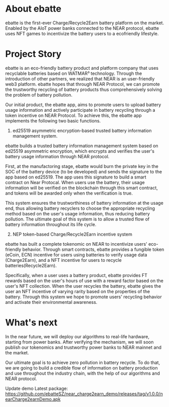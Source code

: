 
# About ebatte

ebatte is the first-ever Charge/Recycle2Earn battery platform on the market. Enabled by the AIoT power banks connected to the NEAR protocol, ebatte uses NFT games to incentivize the battery users to a ecofriendly lifestyle.

# Project Story

ebatte is an eco-friendly battery product and platform company that uses recyclable batteries based on WATMAR³ technology. Through the introduction of other partners, we realized that NEAR is an user-friendly web3 platform. ebatte hopes that through NEAR Protocol, we can promote the trustworthy recycling of battery products  thus comprehensively solving the problem of battery pollution.

Our initial product, the ebatte app, aims to promote users to upload battery usage information and actively participate in battery recycling through a token incentive on NEAR Protocol. To achieve this, the ebatte app implements the following two basic functions.

1. ed25519 asymmetric encryption-based trusted battery information management system.

ebatte builds a trusted battery information management system based on ed25519 asymmetric encryption, which encrypts and verifies the user's battery usage information through NEAR protocol.

First, at the manufactoring stage, ebatte would burn the private key in the SOC of the battery device (to be developed) and sends the signature to the app based on ed25519. The app uses this signature to build a smart contract on Near Protocal. When users use the battery, their usage information will be verified on the blockchain through this smart contract, and tokens will be awarded only when the verification is true.

This system ensures the trustworthiness of battery information at the usage end, thus allowing battery recyclers to choose the appropriate recycling method based on the user's usage information, thus reducing battery pollution. The ultimate goal of this system is to allow a trusted flow of battery information throughout its life cycle.

2. NEP token-based Charge/Recycle2Earn incentive system

ebatte has built a complete tokenomic on NEAR to incentivize users' eco-friendly behavior. Through smart contracts, ebatte provides a fungible token (eCoin, ECN) incentive for users using batteries to verify usage data (Charge2Earn), and a NFT incentive for users to recycle batteries(Recycle2Earn).

Specifically, when a user uses a battery product, ebatte provides FT rewards based on the user's hours of use with a reward factor based on the user's NFT collection. When the user recycles the battery, ebatte gives the user an NFT incentive of varying rarity based on the properties of the battery. Through this system we hope to promote users' recycling behavior and activate their environmental awareness.

# What's next

In the near future, we will deploy our algorithms to real-life hardware, starting from power banks. After verifying the mechanism, we will soon publish our tokenomics and trustworthy power banks to NEAR mainnet and the market.

Our ultimate goal is to achieve zero pollution in battery recycle. To do that, we are going to build a credible flow of information on battery production and use throughout the industry chain, with the help of our algorithms and NEAR protocol.

Update demo
Latest package: https://github.com/ebatteSZ/near_charge2earn_demo/releases/tag/v1.0.0/nearCharge2earnDemo.apk


